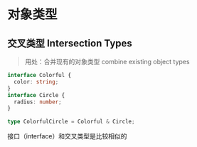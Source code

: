 # 对象类型

## 交叉类型 Intersection Types

> 用处：合并现有的对象类型 combine existing object types

```ts
interface Colorful {
  color: string;
}
interface Circle {
  radius: number;
}
 
type ColorfulCircle = Colorful & Circle;
```

接口（interface）和交叉类型是比较相似的